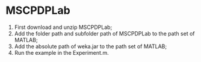 # MSCPDPLab

1. First download and unzip MSCPDPLab; 
2. Add the folder path and subfolder path of MSCPDPLab to the path set of MATLAB;
3. Add the absolute path of weka.jar to the path set of MATLAB; 
4. Run the example in the Experiment.m.
